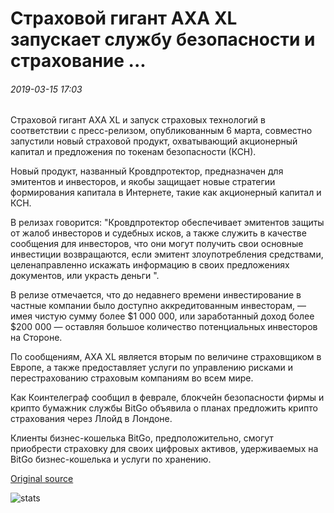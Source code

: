 # Страховой гигант AXA XL запускает службу безопасности и страхование ...

###### 2019-03-15 17:03

Страховой гигант AXA XL и запуск страховых технологий в соответствии с пресс-релизом, опубликованным 6 марта, совместно запустили новый страховой продукт, охватывающий акционерный капитал и предложения по токенам безопасности (КСН).

Новый продукт, названный Кровдпротектор, предназначен для эмитентов и инвесторов, и якобы защищает новые стратегии формирования капитала в Интернете, такие как акционерный капитал и КСН.

В релизах говорится: "Кровдпротектор обеспечивает эмитентов защиты от жалоб инвесторов и судебных исков, а также служить в качестве сообщения для инвесторов, что они могут получить свои основные инвестиции возвращаются, если эмитент злоупотребления средствами, целенаправленно искажать информацию в своих предложениях документов, или украсть деньги ".

В релизе отмечается, что до недавнего времени инвестирование в частные компании было доступно аккредитованным инвесторам, — имея чистую сумму более $1 000 000, или заработанный доход более $200 000 — оставляя большое количество потенциальных инвесторов на Стороне.

По сообщениям, AXA XL является вторым по величине страховщиком в Европе, а также предоставляет услуги по управлению рисками и перестрахованию страховым компаниям во всем мире.

Как Коинтелеграф сообщил в феврале, блокчейн безопасности фирмы и крипто бумажник службы BitGo объявила о планах предложить крипто страхования через Ллойд в Лондоне.

Клиенты бизнес-кошелька BitGo, предположительно, смогут приобрести страховку для своих цифровых активов, удерживаемых на BitGo бизнес-кошелька и услуги по хранению.

[Original source](https://cointelegraph.com/news/insurance-giant-axa-xl-launches-security-token-and-crowdfunding-insurance-service)

![stats](https://c.statcounter.com/11760860/0/a89fa40b/1/ "stats")